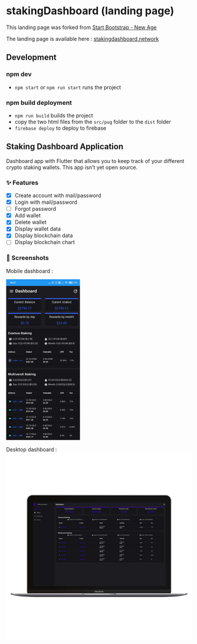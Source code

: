 # stakingDashboard (landing page)

This landing page was forked from [Start Bootstrap - New Age](https://startbootstrap.com/theme/new-age/)

The landing page is available here : [stakingdashboard.network](https://stakingdashboard.network/)

## Development

### npm dev

* `npm start` or `npm run start` runs the project

### npm build deployment

* `npm run build` builds the project 
* copy the two html files from the `src/pug` folder to the `dist` folder
* `firebase deploy` to deploy to firebase

## Staking Dashboard Application

Dashboard app with Flutter that allows you to keep track of your different crypto staking wallets. This app isn't yet open source.

### ✨ Features

- [x] Create account with mail/password
- [x] Login with mail/password
- [ ] Forgot password
- [x] Add wallet
- [x] Delete wallet
- [x] Display wallet data
- [x] Display blockchain data
- [ ] Display blockchain chart

### 📸 Screenshots

Mobile dashboard :

<img src="https://raw.githubusercontent.com/ronanren/stakingDashboardLandingPage/master/src/assets/img/dashboardMobile.jpg?token=GHSAT0AAAAAAB35CIYY2F2DG27YG7TNKTWWZBJVQCQ" width="200px">

Desktop dashboard :
<img src="https://raw.githubusercontent.com/ronanren/stakingDashboardLandingPage/master/src/assets/img/dashboardDesktop.png?token=GHSAT0AAAAAAB35CIYYQEQHEFLFEQF7JNKSZBJVRBQ" width="1000px">
